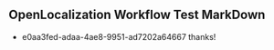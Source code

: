 ## OpenLocalization Workflow Test MarkDown
* e0aa3fed-adaa-4ae8-9951-ad7202a64667 thanks!

<!--HONumber=Jul16_HO5-->


